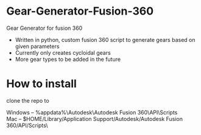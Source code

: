 # Gear-Generator-Fusion-360
Gear Generator for fusion 360

- Written in python, custom fusion 360 script to generate gears based on given parameters
- Currently only creates cycloidal gears
- More gear types to be added in the future

# How to install
clone the repo to

Windows – %appdata%\Autodesk\Autodesk Fusion 360\API\Scripts\
Mac – $HOME/Library/Application Support/Autodesk/Autodesk Fusion 360/API/Scripts\

